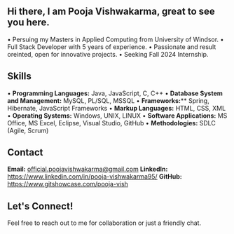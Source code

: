 ## Hi there, I am Pooja Vishwakarma, great to see you here.


• Persuing my Masters in Applied Computing from University of Windsor.
• Full Stack Developer with 5 years of experience.
• Passionate and result oreinted, open for innovative projects.
• Seeking Fall 2024 Internship.

## Skills

• **Programming Languages:** Java, JavaScript, C, C++
• **Database System and Management:** MySQL, PL/SQL, MSSQL
• **Frameworks:**** Spring, Hibernate, JavaScript Frameworks
• **Markup Languages:** HTML, CSS, XML
• **Operating Systems:** Windows, UNIX, LINUX
• **Software Applications:** MS Office, MS Excel, Eclipse, Visual Studio, GitHub
• **Methodologies:** SDLC (Agile, Scrum)

## Contact

**Email:** official.poojavishwakarma@gmail.com
**LinkedIn:** https://www.linkedin.com/in/pooja-vishwakarma95/
**GitHub:** https://www.gitshowcase.com/pooja-vish

## Let's Connect!

Feel free to reach out to me for collaboration or just a friendly chat.



